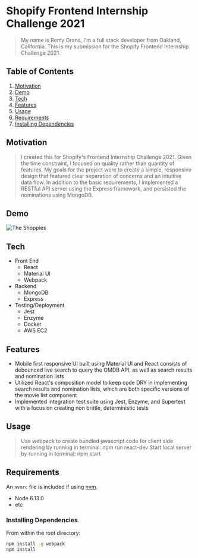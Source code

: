 # Shopify Frontend Internship Challenge 2021

> My name is Remy Orans, I'm a full stack developer from Oakland, California. This is my submission for the Shopify Frontend Internship Challenge 2021.

## Table of Contents
1. [Motivation](#Demo)
1. [Demo](#Demo)
1. [Tech](#Tech)
1. [Features](#Features)
1. [Usage](#Usage)
1. [Requirements](#requirements)
1. [Installing Dependencies](#installing-dependencies)

## Motivation
> I created this for Shopify's Frontend Internship Challenge 2021. Given the time constraint, I focused on quality rather than quantity of features. My goals for the project were to create a simple, responsive design that featured clear separation of concerns and an intuitive data flow. In addition to the basic requirements, I implemented a RESTful API server using the Express framework, and persisted the nominations using MongoDB.
## Demo
![The Shoppies](http://54.187.110.54/)

## Tech
* Front End
  * React
  * Material UI
  * Webpack
* Backend
  * MongoDB
  * Express
* Testing/Deployment
  * Jest
  * Enzyme
  * Docker
  * AWS EC2


## Features
* Mobile first responsive UI built using Material UI and React consists of debounced live search to query the OMDB API, as well as search results and nomination lists
* Utilized React's composition model to keep code DRY in implementing search results and nomination lists, which are both specific versions of the movie list component
* Implemented integration test suite using Jest, Enzyme, and Supertest with a focus on creating non brittle, deterministic tests

## Usage

> Use webpack to create bundled javascript code for client side rendering by running in terminal: 
  npm run react-dev
> Start local server by running in terminal: 
  npm start

## Requirements

An `nvmrc` file is included if using [nvm](https://github.com/creationix/nvm).

- Node 6.13.0
- etc

### Installing Dependencies

From within the root directory:

```sh
npm install -g webpack
npm install
```

